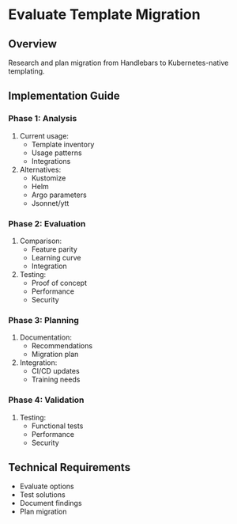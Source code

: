 # Evaluate Template Migration

## Overview
Research and plan migration from Handlebars to Kubernetes-native templating.

## Implementation Guide

### Phase 1: Analysis
1. Current usage:
   - Template inventory
   - Usage patterns
   - Integrations
2. Alternatives:
   - Kustomize
   - Helm
   - Argo parameters
   - Jsonnet/ytt

### Phase 2: Evaluation
1. Comparison:
   - Feature parity
   - Learning curve
   - Integration
2. Testing:
   - Proof of concept
   - Performance
   - Security

### Phase 3: Planning
1. Documentation:
   - Recommendations
   - Migration plan
2. Integration:
   - CI/CD updates
   - Training needs

### Phase 4: Validation
1. Testing:
   - Functional tests
   - Performance
   - Security

## Technical Requirements
- Evaluate options
- Test solutions
- Document findings
- Plan migration